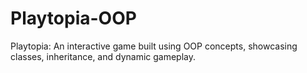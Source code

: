 # Playtopia-OOP
Playtopia: An interactive game built using OOP concepts, showcasing classes, inheritance, and dynamic gameplay.
